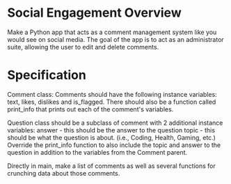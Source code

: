 # Social Engagement Overview
Make a Python app that acts as a comment management system like you would see on social media. The goal of the app is to act as an administrator suite, allowing the user to edit and delete comments.

# Specification 


Comment class: 
  Comments should have the following instance variables: text, likes, dislikes and is_flagged. 
  There should also be a function called print_info that prints out each of the comment's variables.

Question class should be a subclass of comment with 2 additional instance variables: 
  answer - this should be the answer to the question
  topic - this should be what the question is about. (i.e., Coding, Health, Gaming, etc.)
  Override the print_info function to also include the topic and answer to the question in addition to the variables from the Comment parent.


Directly in main, make a list of comments as well as several functions for crunching data about those comments.
